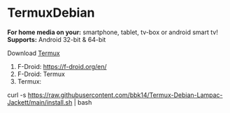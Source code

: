 # TermuxDebian
<b>For home media on your:</b> smartphone, tablet, tv-box or android smart tv!
<br><b>Supports:</b> Android 32-bit & 64-bit

Download <a href="https://wiki.termux.com/wiki/Main_Page" target="_blank">Termux</a>

1. F-Droid: https://f-droid.org/en/
2. F-Droid: Termux
3. Termux:

curl -s https://raw.githubusercontent.com/bbk14/Termux-Debian-Lampac-Jackett/main/install.sh | bash

